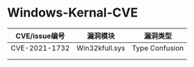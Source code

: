 # Windows-Kernal-CVE

| CVE/issue编号 | 漏洞模块 | 漏洞类型 |
| ------------- | ------ | ---------- |
| CVE-2021-1732 | Win32kfull.sys |Type Confusion|
|  |  |  |  |
|  |  |  |  |
